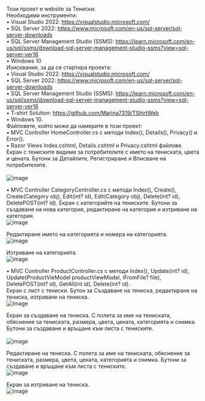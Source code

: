 Този проект е website за Тениски. <br />
Необходими инструменти: <br />
•	Visual Studio 2022: https://visualstudio.microsoft.com/ <br />
•	SQL Server 2022: https://www.microsoft.com/en-us/sql-server/sql-server-downloads <br />
•	SQL Server Management Studio (SSMS): https://learn.microsoft.com/en-us/sql/ssms/download-sql-server-management-studio-ssms?view=sql-server-ver16 <br />
•	Windows 10 <br />
Изисквания, за да се стартира проекта: <br />
•	Visual Studio 2022: https://visualstudio.microsoft.com/ <br />
•	SQL Server 2022: https://www.microsoft.com/en-us/sql-server/sql-server-downloads <br />
•	SQL Server Management Studio (SSMS): https://learn.microsoft.com/en-us/sql/ssms/download-sql-server-management-studio-ssms?view=sql-server-ver16 <br />
•	T-shirt Solution: https://github.com/Marina7319/TShirtWeb <br />
•	Windows 10. <br />
Файловете, който може да намерите в този проект: <br />
•	MVC Controller HomeController.cs с методи Index(), Details(), Privacy()  и Error(). <br />
•	Razor Views Index.cshtml, Details.cshtml и Privacy.cshtml файлове. <br />
Екран с тениските видими за потребителите с името на тениската, цвета и цената. Бутони за Детайлите, Регистриране и Вписване на потребителите. <br />
<br />
![image](https://github.com/Marina7319/TShirtWeb/assets/100438974/248014c0-acd3-4435-a7bb-09fcc7493842)

•	MVC Controller CategoryController.cs с методи Index(), Create(), Create(Category obj), Edit(int? id), Edit(Category obj), Delete(int? id), DeletePOST(int? id).
Екран с категорийте на тениските. Бутони за създаване на нова категория, редактиране на категория и изтриване на категория.
<br />
![image](https://github.com/Marina7319/TShirtWeb/assets/100438974/ba305384-25de-4e3e-a0f7-823882fa899a) <br />

Редактиране името на категорията и номера на категорията.
<br />
![image](https://github.com/Marina7319/TShirtWeb/assets/100438974/09debf4b-6621-49d5-aa58-e70e718978bb) <br />


Изтриване на категорията.
<br />
![image](https://github.com/Marina7319/TShirtWeb/assets/100438974/b651a0af-bb0c-42c9-88f9-3a1c4cc5fa8f)<br />


•	MVC Controller ProductController.cs  с методи Index(), Update(int? id), Update(ProductVieModel productViewModel, IFromFile? file), DeletePOST(int? id), GetAll(int id), Delete(int? id). <br />
Екран с лист с тениски. Бутон за Създаване на тениска, редактиране на тениска, изтриване на тениска.
<br />
![image](https://github.com/Marina7319/TShirtWeb/assets/100438974/9dcd83e3-eb01-4aad-a471-c2ddb8ef367a)<br />

Екран за създаване на тениска.  С полета за име на тениската, обяснение за тениската, размера, цвета, цената, категорията и снимка. Бутони за създаване и връщане към листа с тениските. <br />
<br />
![image](https://github.com/Marina7319/TShirtWeb/assets/100438974/0318868b-ebb3-4c61-b21e-0805392c514b) <br />

Редактиране на тениска. С полета за име на тениската, обяснение за тениската, размера, цвета, цената, категорията и снимка. Бутони за създаване и връщане към листа с тениските.
<br />
![image](https://github.com/Marina7319/TShirtWeb/assets/100438974/22c5f117-3830-46a6-986f-66a15613c714) <br />

Екран за изтриване на тениска.
<br />
![image](https://github.com/Marina7319/TShirtWeb/assets/100438974/94df644b-549f-4784-ae3c-235acf168bb4) <br />



